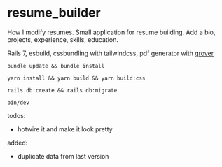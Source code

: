 # resume_builder

How I modify resumes. Small application for resume building. Add a bio, projects, experience, skills, education.

Rails 7, esbuild, cssbundling with tailwindcss, pdf generator with [grover](https://github.com/Studiosity/grover)

`bundle update && bundle install`

`yarn install && yarn build && yarn build:css`

`rails db:create && rails db:migrate`

`bin/dev`

todos:
- hotwire it and make it look pretty

added:
- duplicate data from last version
